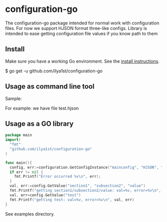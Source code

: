 # configuration-go

The configuration-go package intended for normal work with configuration files.
For now we support HJSON format three-like configs.
Library is intended to ease getting configuration file values if you know path to them

## Install

Make sure you have a working Go environment. See the [install instructions](http://golang.org/doc/install.html).

$ go get -u github.com/ilya1st/configuration-go

## Usage as command line tool

Sample:

For example: we have file test.hjson

## Usage as a GO library

```go
package main
import(
  "fmt"
  "github.com/ilya1st/configuration-go"
)

func main(){
  config, err:=configuration.GetConfigInstance("mainconfig", "HJSON", "test.hjson")
  if err != nil {
    fmt.Printf("Error occurred %v\n", err);
  }
  val, err:=config.GetValue("section1", "subsection2", "value")
  fmt.Printf("getting section1/subsection2/value: val=%v, error=%v\n", val, err)
  val, err=config.GetValue("test")
  fmt.Printf("getting test: val=%v, error=%v\n", val, err)
}

```

See examples directory.